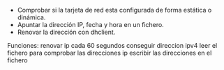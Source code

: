 - Comprobar si la tarjeta de red esta configurada de forma estática o dinámica.
- Apuntar la dirección IP, fecha y hora en un fichero.
- Renovar la dirección con dhclient.

Funciones:
renovar ip cada 60 segundos
conseguir direccion ipv4
leer el fichero para comprobar las direcciones ip
escribir las direcciones en el fichero